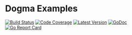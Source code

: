# Dogma Examples

[![Build Status](http://img.shields.io/travis/com/dogmatiq/examples/master.svg)](https://travis-ci.com/dogmatiq/examples)
[![Code Coverage](https://img.shields.io/codecov/c/github/dogmatiq/examples/master.svg)](https://codecov.io/github/dogmatiq/examples)
[![Latest Version](https://img.shields.io/github/tag/dogmatiq/examples.svg?label=semver)](https://semver.org)
[![GoDoc](https://godoc.org/github.com/dogmatiq/examples?status.svg)](https://godoc.org/github.com/dogmatiq/examples)
[![Go Report Card](https://goreportcard.com/badge/github.com/dogmatiq/examples)](https://goreportcard.com/report/github.com/dogmatiq/examples)
